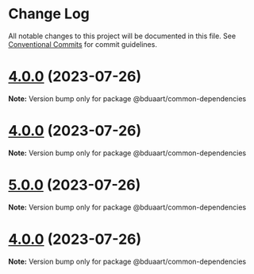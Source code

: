 # Change Log

All notable changes to this project will be documented in this file.
See [Conventional Commits](https://conventionalcommits.org) for commit guidelines.

# [4.0.0](https://github.com/bduaart/monorepo-js/compare/v2.0.1...v4.0.0) (2023-07-26)

**Note:** Version bump only for package @bduaart/common-dependencies





# [4.0.0](https://github.com/bduaart/monorepo-js/compare/v2.0.1...v4.0.0) (2023-07-26)

**Note:** Version bump only for package @bduaart/common-dependencies





# [5.0.0](https://github.com/bduaart/monorepo-js/compare/v2.0.0...v5.0.0) (2023-07-26)

**Note:** Version bump only for package @bduaart/common-dependencies





# [4.0.0](https://github.com/bduaart/monorepo-js/compare/v2.0.0...v4.0.0) (2023-07-26)

**Note:** Version bump only for package @bduaart/common-dependencies
